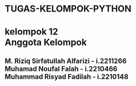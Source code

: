 # TUGAS-KELOMPOK-PYTHON
<h1> kelompok 12 <br>Anggota Kelompok</h1>
<h2> 
 M. Riziq Sirfatullah Alfarizi - i.2211266
 <br>Muhamad  Noufal Falah - i.2210466
 <br>Muhammad  Risyad Fadilah - i.2210148</h2>

